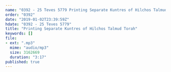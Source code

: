 ```yaml
---
name: "0392 - 25 Teves 5779 Printing Separate Kuntres of Hilchos Talmud Torah"
order: "0392"
date: "2019-01-02T23:39:59Z"
hdate: "0392 - 25 Teves 5779"
title: "Printing Separate Kuntres of Hilchos Talmud Torah"
keywords: []
file:
- ext: ".mp3"
  mime: "audio/mp3"
  size: 3162669
  duration: "3:17"
published: true
---
```

